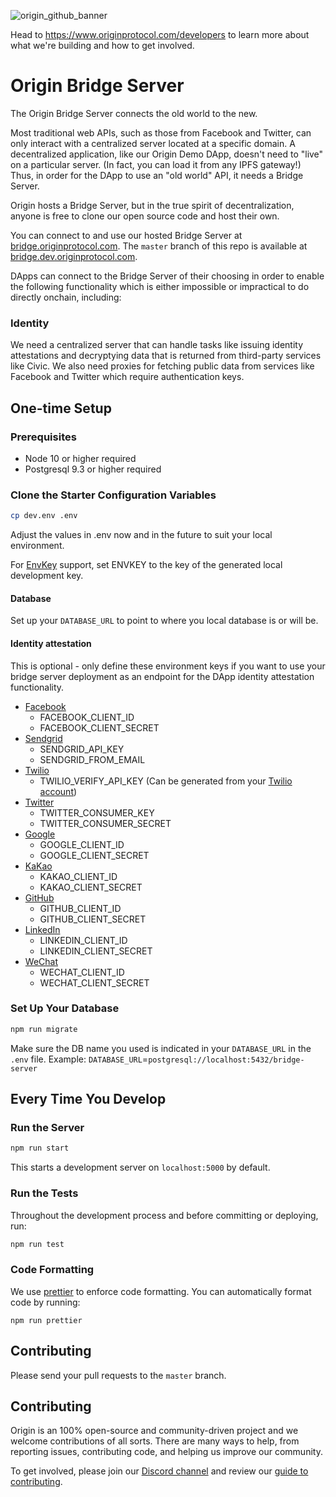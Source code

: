 ![origin_github_banner](https://user-images.githubusercontent.com/673455/37314301-f8db9a90-2618-11e8-8fee-b44f38febf38.png)

Head to https://www.originprotocol.com/developers to learn more about what we're
building and how to get involved.

# Origin Bridge Server

The Origin Bridge Server connects the old world to the new.

Most traditional web APIs, such as those from Facebook and Twitter, can only
interact with a centralized server located at a specific domain. A decentralized
application, like our Origin Demo DApp, doesn't need to "live" on a particular
server. (In fact, you can load it from any IPFS gateway!) Thus, in order for the
DApp to use an "old world" API, it needs a Bridge Server.

Origin hosts a Bridge Server, but in the true spirit of decentralization, anyone
is free to clone our open source code and host their own.

You can connect to and use our hosted Bridge Server at
[bridge.originprotocol.com](https://bridge.originprotocol.com). The `master`
branch of this repo is available at
[bridge.dev.originprotocol.com](https://bridge.dev.originprotocol.com).

DApps can connect to the Bridge Server of their choosing in order to enable the
following functionality which is either impossible or impractical to do directly
onchain, including:

### Identity

We need a centralized server that can handle tasks like issuing identity
attestations and decryptying data that is returned from third-party services
like Civic. We also need proxies for fetching public data from services like
Facebook and Twitter which require authentication keys.

## One-time Setup

### Prerequisites

- Node 10 or higher required
- Postgresql 9.3 or higher required

### Clone the Starter Configuration Variables

```bash
cp dev.env .env
```

Adjust the values in .env now and in the future to suit your local environment.

For [EnvKey](https://www.envkey.com/) support, set ENVKEY to the key of the
generated local development key.

#### Database

Set up your `DATABASE_URL` to point to where you local database is or will be.

#### Identity attestation

This is optional - only define these environment keys if you want to use your
bridge server deployment as an endpoint for the DApp identity attestation
functionality.

- [Facebook](https://developers.facebook.com/docs/facebook-login/manually-build-a-login-flow)
  - FACEBOOK_CLIENT_ID
  - FACEBOOK_CLIENT_SECRET
- [Sendgrid](https://sendgrid.com/docs/Classroom/Send/How_Emails_Are_Sent/api_keys.html)
  - SENDGRID_API_KEY
  - SENDGRID_FROM_EMAIL
- [Twilio](https://www.twilio.com/docs/usage/your-request-to-twilio)
  - TWILIO_VERIFY_API_KEY (Can be generated from your
    [Twilio account](https://www.twilio.com/console/verify/applications))
- [Twitter](https://developer.twitter.com/en/docs/basics/authentication/guides/access-tokens)
  - TWITTER_CONSUMER_KEY
  - TWITTER_CONSUMER_SECRET
- [Google](https://developers.google.com/identity/protocols/OAuth2WebServer)
  - GOOGLE_CLIENT_ID
  - GOOGLE_CLIENT_SECRET
- [KaKao](https://developers.kakao.com/docs/restapi/user-management)
  - KAKAO_CLIENT_ID
  - KAKAO_CLIENT_SECRET
- [GitHub](https://developer.github.com/apps/building-oauth-apps/authorizing-oauth-apps/)
  - GITHUB_CLIENT_ID
  - GITHUB_CLIENT_SECRET
- [LinkedIn](https://open.wechat.com/cgi-bin/newreadtemplate?t=overseas_open/docs/web/login/getting-user-profile#login_getting-user-profile)
  - LINKEDIN_CLIENT_ID
  - LINKEDIN_CLIENT_SECRET
- [WeChat](https://docs.microsoft.com/en-us/linkedin/shared/authentication/authentication)
  - WECHAT_CLIENT_ID
  - WECHAT_CLIENT_SECRET


### Set Up Your Database

```bash
npm run migrate
```

Make sure the DB name you used is indicated in your `DATABASE_URL` in the `.env`
file. Example: `DATABASE_URL`=`postgresql://localhost:5432/bridge-server`

## Every Time You Develop

### Run the Server

```bash
npm run start
```

This starts a development server on `localhost:5000` by default.

### Run the Tests

Throughout the development process and before committing or deploying, run:

```bash
npm run test
```

### Code Formatting

We use [prettier](https://github.com/prettier/prettier) to enforce code
formatting. You can automatically format code by running:

```
npm run prettier
```

## Contributing

Please send your pull requests to the `master` branch.

## Contributing

Origin is an 100% open-source and community-driven project and we welcome
contributions of all sorts. There are many ways to help, from reporting issues,
contributing code, and helping us improve our community.

To get involved, please join our [Discord channel](https://discord.gg/jyxpUSe)
and review our
[guide to contributing](https://docs.originprotocol.com/#contributing).

